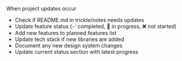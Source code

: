 When project updates occur
- Check if README.md in trickle/notes needs updates
- Update feature status (✅ completed, 🔄 in progress, ❌ not started)
- Add new features to planned features list
- Update tech stack if new libraries are added
- Document any new design system changes
- Update current status section with latest progress